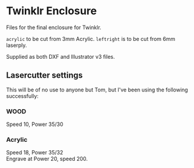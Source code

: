 # Twinklr Enclosure

Files for the final enclosure for Twinklr.

`acrylic` to be cut from 3mm Acrylic.
`leftright` is to be cut from 6mm laserply.

Supplied as both DXF and Illustrator v3 files.

## Lasercutter settings

This will be of no use to anyone but Tom, but I've been using the following successfully:

### WOOD

Speed 10, Power 35/30

### Acrylic

Speed 18, Power 35/32  
Engrave at Power 20, speed 200.